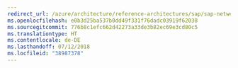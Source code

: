 ```yaml
---
redirect_url: /azure/architecture/reference-architectures/sap/sap-netweaver
ms.openlocfilehash: e0b3d25ba537b0dd49f331f76dadc03919f62038
ms.sourcegitcommit: 776b8c1efc662d42273a33de3b82ec69e3cd80c5
ms.translationtype: HT
ms.contentlocale: de-DE
ms.lasthandoff: 07/12/2018
ms.locfileid: "38987378"
---
```

